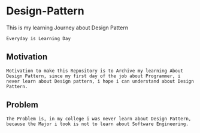 # Design-Pattern

This is my learning Journey about Design Pattern

```
Everyday is Learning Day
```

## Motivation

```
Motivation to make this Repository is to Archive my learning About Design Pattern, since my first day of the job about Programmer, i never learn about Design pattern, i hope i can understand about Design Pattern.
```

## Problem

```
The Problem is, in my college i was never learn about Design Pattern, because the Major i took is not to learn about Software Engineering.
```
